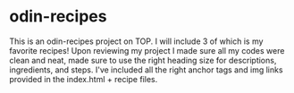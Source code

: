 # odin-recipes

This is an odin-recipes project on TOP. I will include 3 of which is my favorite recipes! Upon reviewing my project I made sure all my codes were clean and neat, made sure to use the right heading size for descriptions, ingredients, and steps. I've included all the right anchor tags and img links provided in the index.html + recipe files.
